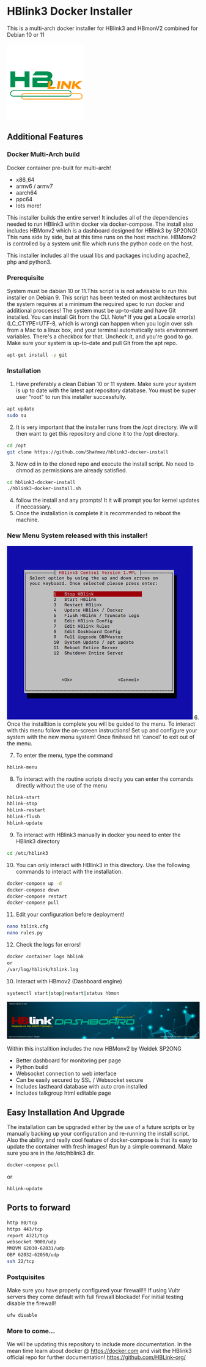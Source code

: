 # HBlink3 Docker Installer
This is a multi-arch docker installer for HBlink3 and HBmonV2 combined for Debian 10 or 11

![HBlink](img/HBLINK_logoV1.png "HBlink")

## Additional Features
### Docker Multi-Arch build
Docker container pre-built for multi-arch!

* x86_64
* armv6 / armv7
* aarch64
* ppc64
* lots more!

This installer builds the entire server! It includes all of the dependencies needed to run HBlink3 within docker via docker-compose. The install also includes
HBMonv2 which is a dashboard designed for HBlink3 by SP2ONG! This runs side by side, but at this time runs on the host machine. HBMonv2 is controlled by a system unit file which runs the python code on the host.

This installer includes all the usual libs and packages including apache2, php and python3.

### Prerequisite
System must be dabian 10 or 11.This script is is not advisable to run this installer on Debian 9. This script has been tested on most architectures but the system requires at a minimum the required spec to run docker and additional procceses! The system must be up-to-date and have Git installed. You can install Git from the CLI.
Note* If you get a Locale error(s) (LC_CTYPE=UTF-8, which is wrong) can happen when you login over ssh from a Mac to a linux box, and your terminal automatically sets environment variables. There's a checkbox for that. Uncheck it, and you're good to go.
Make sure your system is up-to-date and pull Git from the apt repo.
```sh
apt-get install -y git
```
### Installation
1. Have preferably a clean Dabian 10 or 11 system. Make sure your system is up to date with the latest apt repository database. You must be super user "root" to run this installer successfully.
```sh
apt update
sudo su
```
2. It is very important that the installer runs from the /opt directory. We will then want to get this repository and clone it to the /opt directory.
```sh
cd /opt
git clone https://github.com/ShaYmez/hblink3-docker-install
```
3. Now cd in to the cloned repo and execute the install script. No need to chmod as permissions are already satisfied.
```sh
cd hblink3-docker-install
./hblink3-docker-install.sh
```
4. follow the install and any prompts! It it will prompt you for kernel updates if neccassary.
5. Once the installation is complete it is recommended to reboot the machine.

### New Menu System released with this installer!

![New HBlink Menu System](img/HBLINK_menu.png "HBlink-menu")
6. Once the installtion is complete you will be guided to the menu. To interact with this menu follow the on-screen
instructions! Set up and configure your system with the new menu system! Once finihsed hit 'cancel' to exit out of the
menu. 

7. To enter the menu, type the command
```sh
hblink-menu
```
8. To interact with the routine scripts directly you can enter the comands directly without the use of the menu
```sh
hblink-start
hblink-stop
hblink-restart
hblink-flush
hblink-update
```

9. To interact with HBlink3 manually in docker you need to enter the HBlink3 directory
```sh
cd /etc/hblink3
```
10. You can only interact with HBlink3 in this directory. Use the following commands to interact with the installation.
```sh
docker-compose up -d
docker-compose down
docker-compose restart
docker-compose pull
```
11. Edit your configuration before deployment!
```sh
nano hblink.cfg
nano rules.py
```
12. Check the logs for errors!
```sh
docker container logs hblink
or
/var/log/hblink/hblink.log
```
10. Interact with HBmov2 (Dashboard engine)
```sh
systemctl start|stop|restart|status hbmon
```

![New HBMonv2 Banner](img/HBLINK_logoV2.png "HBMonv2")

Within this installtion includes the new HBMonv2 by Weldek SP2ONG
* Better dashboard for monitoring per page
* Python build	
* Websocket connection to web interface	
* Can be easily secured by SSL / Websocket secure	
* Includes lastheard database with auto cron installed	
* Includes talkgroup html editable page	

## Easy Installation And Upgrade
The installation can be upgraded either by the use of a future scripts or by manually backing up your configuration and re-running the install script. Also the ability and really cool feature of docker-compose is that its easy to update the container with fresh images! Run by a simple command. Make sure you are in the /etc/hblink3 dir.
```sh
docker-compose pull
```
or 
```sh
hblink-update
```

## Ports to forward
```sh
http 80/tcp
https 443/tcp
report 4321/tcp
websocket 9000/udp
MMDVM 62030-62031/udp
OBP 62032-62050/udp
ssh 22/tcp
```
### Postquisites
Make sure you have properly configured your firewall!!! If using Vultr servers they come default with full firewall blockade! For initial testing
disable the firewall! 
```sh
ufw disable
``` 
### More to come...
We will be updating this repository to include more documentation. In the mean time learn about docker @ https://docker.com and visit the HBlink3 official repo for further documentation! https://github.com/HBLink-org/
